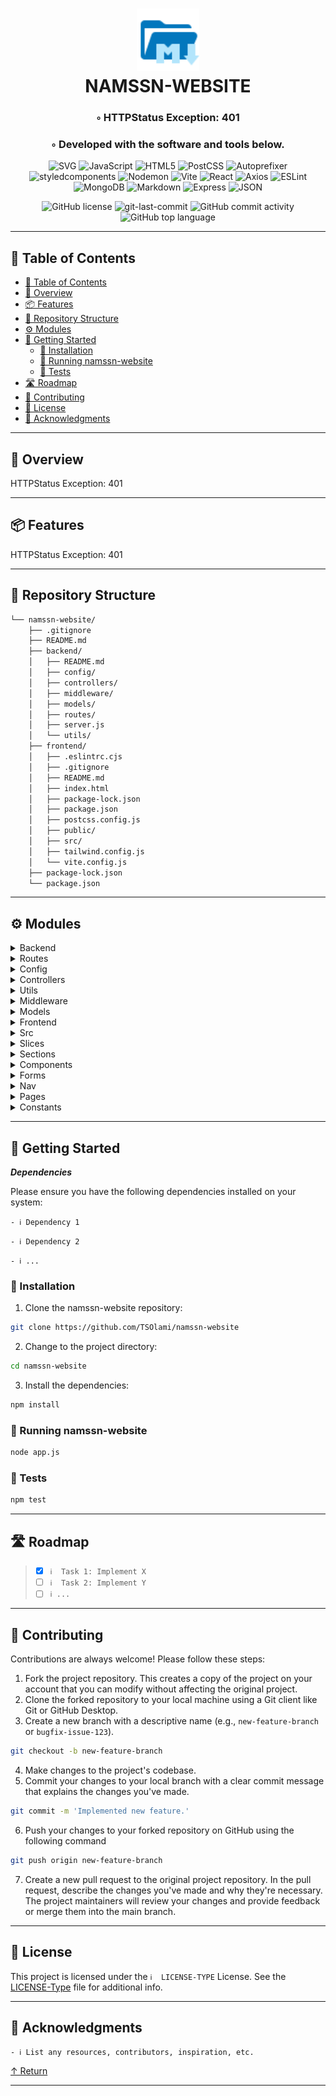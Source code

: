 <div align="center">
<h1 align="center">
<img src="https://raw.githubusercontent.com/PKief/vscode-material-icon-theme/ec559a9f6bfd399b82bb44393651661b08aaf7ba/icons/folder-markdown-open.svg" width="100" />
<br>NAMSSN-WEBSITE</h1>
<h3>◦ HTTPStatus Exception: 401</h3>
<h3>◦ Developed with the software and tools below.</h3>

<p align="center">
<img src="https://img.shields.io/badge/SVG-FFB13B.svg?style&logo=SVG&logoColor=black" alt="SVG" />
<img src="https://img.shields.io/badge/JavaScript-F7DF1E.svg?style&logo=JavaScript&logoColor=black" alt="JavaScript" />
<img src="https://img.shields.io/badge/HTML5-E34F26.svg?style&logo=HTML5&logoColor=white" alt="HTML5" />
<img src="https://img.shields.io/badge/PostCSS-DD3A0A.svg?style&logo=PostCSS&logoColor=white" alt="PostCSS" />
<img src="https://img.shields.io/badge/Autoprefixer-DD3735.svg?style&logo=Autoprefixer&logoColor=white" alt="Autoprefixer" />
<img src="https://img.shields.io/badge/styledcomponents-DB7093.svg?style&logo=styled-components&logoColor=white" alt="styledcomponents" />
<img src="https://img.shields.io/badge/Nodemon-76D04B.svg?style&logo=Nodemon&logoColor=white" alt="Nodemon" />
<img src="https://img.shields.io/badge/Vite-646CFF.svg?style&logo=Vite&logoColor=white" alt="Vite" />

<img src="https://img.shields.io/badge/React-61DAFB.svg?style&logo=React&logoColor=black" alt="React" />
<img src="https://img.shields.io/badge/Axios-5A29E4.svg?style&logo=Axios&logoColor=white" alt="Axios" />
<img src="https://img.shields.io/badge/ESLint-4B32C3.svg?style&logo=ESLint&logoColor=white" alt="ESLint" />
<img src="https://img.shields.io/badge/MongoDB-47A248.svg?style&logo=MongoDB&logoColor=white" alt="MongoDB" />
<img src="https://img.shields.io/badge/Markdown-000000.svg?style&logo=Markdown&logoColor=white" alt="Markdown" />
<img src="https://img.shields.io/badge/Express-000000.svg?style&logo=Express&logoColor=white" alt="Express" />
<img src="https://img.shields.io/badge/JSON-000000.svg?style&logo=JSON&logoColor=white" alt="JSON" />
</p>
<img src="https://img.shields.io/github/license/TSOlami/namssn-website?style&color=5D6D7E" alt="GitHub license" />
<img src="https://img.shields.io/github/last-commit/TSOlami/namssn-website?style&color=5D6D7E" alt="git-last-commit" />
<img src="https://img.shields.io/github/commit-activity/m/TSOlami/namssn-website?style&color=5D6D7E" alt="GitHub commit activity" />
<img src="https://img.shields.io/github/languages/top/TSOlami/namssn-website?style&color=5D6D7E" alt="GitHub top language" />
</div>

---

## 📖 Table of Contents
- [📖 Table of Contents](#-table-of-contents)
- [📍 Overview](#-overview)
- [📦 Features](#-features)
- [📂 Repository Structure](#-repository-structure)
- [⚙️ Modules](#modules)
- [🚀 Getting Started](#-getting-started)
    - [🔧 Installation](#-installation)
    - [🤖 Running namssn-website](#-running-namssn-website)
    - [🧪 Tests](#-tests)
- [🛣 Roadmap](#-roadmap)
- [🤝 Contributing](#-contributing)
- [📄 License](#-license)
- [👏 Acknowledgments](#-acknowledgments)

---


## 📍 Overview

HTTPStatus Exception: 401

---

## 📦 Features

HTTPStatus Exception: 401

---


## 📂 Repository Structure

```sh
└── namssn-website/
    ├── .gitignore
    ├── README.md
    ├── backend/
    │   ├── README.md
    │   ├── config/
    │   ├── controllers/
    │   ├── middleware/
    │   ├── models/
    │   ├── routes/
    │   ├── server.js
    │   └── utils/
    ├── frontend/
    │   ├── .eslintrc.cjs
    │   ├── .gitignore
    │   ├── README.md
    │   ├── index.html
    │   ├── package-lock.json
    │   ├── package.json
    │   ├── postcss.config.js
    │   ├── public/
    │   ├── src/
    │   ├── tailwind.config.js
    │   └── vite.config.js
    ├── package-lock.json
    └── package.json
```


---

## ⚙️ Modules

<details closed><summary>Backend</summary>

| File                                                                               | Summary                   |
| ---                                                                                | ---                       |
| [server.js](https://github.com/TSOlami/namssn-website/blob/main/backend/server.js) | HTTPStatus Exception: 401 |

</details>

<details closed><summary>Routes</summary>

| File                                                                                                | Summary                   |
| ---                                                                                                 | ---                       |
| [adminRoutes.js](https://github.com/TSOlami/namssn-website/blob/main/backend/routes/adminRoutes.js) | HTTPStatus Exception: 401 |
| [userRoutes.js](https://github.com/TSOlami/namssn-website/blob/main/backend/routes/userRoutes.js)   | HTTPStatus Exception: 401 |

</details>

<details closed><summary>Config</summary>

| File                                                                              | Summary                   |
| ---                                                                               | ---                       |
| [db.js](https://github.com/TSOlami/namssn-website/blob/main/backend/config/db.js) | HTTPStatus Exception: 401 |

</details>

<details closed><summary>Controllers</summary>

| File                                                                                                             | Summary                   |
| ---                                                                                                              | ---                       |
| [userController.js](https://github.com/TSOlami/namssn-website/blob/main/backend/controllers/userController.js)   | HTTPStatus Exception: 401 |
| [adminController.js](https://github.com/TSOlami/namssn-website/blob/main/backend/controllers/adminController.js) | HTTPStatus Exception: 401 |

</details>

<details closed><summary>Utils</summary>

| File                                                                                                   | Summary                   |
| ---                                                                                                    | ---                       |
| [generateToken.js](https://github.com/TSOlami/namssn-website/blob/main/backend/utils/generateToken.js) | HTTPStatus Exception: 401 |
| [paymentback.js](https://github.com/TSOlami/namssn-website/blob/main/backend/utils/paymentback.js)     | HTTPStatus Exception: 401 |

</details>

<details closed><summary>Middleware</summary>

| File                                                                                                            | Summary                   |
| ---                                                                                                             | ---                       |
| [authMiddleware.js](https://github.com/TSOlami/namssn-website/blob/main/backend/middleware/authMiddleware.js)   | HTTPStatus Exception: 401 |
| [errormiddleware.js](https://github.com/TSOlami/namssn-website/blob/main/backend/middleware/errormiddleware.js) | HTTPStatus Exception: 401 |

</details>

<details closed><summary>Models</summary>

| File                                                                                                    | Summary                   |
| ---                                                                                                     | ---                       |
| [blogModel.js](https://github.com/TSOlami/namssn-website/blob/main/backend/models/blogModel.js)         | HTTPStatus Exception: 401 |
| [userModel.js](https://github.com/TSOlami/namssn-website/blob/main/backend/models/userModel.js)         | HTTPStatus Exception: 401 |
| [sessionModel.js](https://github.com/TSOlami/namssn-website/blob/main/backend/models/sessionModel.js)   | HTTPStatus Exception: 401 |
| [postModel.js](https://github.com/TSOlami/namssn-website/blob/main/backend/models/postModel.js)         | HTTPStatus Exception: 401 |
| [resourceModel.js](https://github.com/TSOlami/namssn-website/blob/main/backend/models/resourceModel.js) | HTTPStatus Exception: 401 |
| [categoryModel.js](https://github.com/TSOlami/namssn-website/blob/main/backend/models/categoryModel.js) | HTTPStatus Exception: 401 |
| [paymentModel.js](https://github.com/TSOlami/namssn-website/blob/main/backend/models/paymentModel.js)   | HTTPStatus Exception: 401 |

</details>

<details closed><summary>Frontend</summary>

| File                                                                                                  | Summary                   |
| ---                                                                                                   | ---                       |
| [.eslintrc.cjs](https://github.com/TSOlami/namssn-website/blob/main/frontend/.eslintrc.cjs)           | HTTPStatus Exception: 401 |
| [vite.config.js](https://github.com/TSOlami/namssn-website/blob/main/frontend/vite.config.js)         | HTTPStatus Exception: 401 |
| [tailwind.config.js](https://github.com/TSOlami/namssn-website/blob/main/frontend/tailwind.config.js) | HTTPStatus Exception: 401 |
| [postcss.config.js](https://github.com/TSOlami/namssn-website/blob/main/frontend/postcss.config.js)   | HTTPStatus Exception: 401 |
| [index.html](https://github.com/TSOlami/namssn-website/blob/main/frontend/index.html)                 | HTTPStatus Exception: 401 |

</details>

<details closed><summary>Src</summary>

| File                                                                                    | Summary                   |
| ---                                                                                     | ---                       |
| [App.jsx](https://github.com/TSOlami/namssn-website/blob/main/frontend/src/App.jsx)     | HTTPStatus Exception: 401 |
| [index.css](https://github.com/TSOlami/namssn-website/blob/main/frontend/src/index.css) | HTTPStatus Exception: 401 |
| [main.jsx](https://github.com/TSOlami/namssn-website/blob/main/frontend/src/main.jsx)   | HTTPStatus Exception: 401 |
| [store.js](https://github.com/TSOlami/namssn-website/blob/main/frontend/src/store.js)   | HTTPStatus Exception: 401 |
| [data.js](https://github.com/TSOlami/namssn-website/blob/main/frontend/src/data.js)     | HTTPStatus Exception: 401 |

</details>

<details closed><summary>Slices</summary>

| File                                                                                                         | Summary                   |
| ---                                                                                                          | ---                       |
| [usersApiSlice.js](https://github.com/TSOlami/namssn-website/blob/main/frontend/src/slices/usersApiSlice.js) | HTTPStatus Exception: 401 |
| [authSlice.js](https://github.com/TSOlami/namssn-website/blob/main/frontend/src/slices/authSlice.js)         | HTTPStatus Exception: 401 |
| [apiSlice.js](https://github.com/TSOlami/namssn-website/blob/main/frontend/src/slices/apiSlice.js)           | HTTPStatus Exception: 401 |

</details>

<details closed><summary>Sections</summary>

| File                                                                                                     | Summary                   |
| ---                                                                                                      | ---                       |
| [Hero.jsx](https://github.com/TSOlami/namssn-website/blob/main/frontend/src/sections/Hero.jsx)           | HTTPStatus Exception: 401 |
| [ContactUs.jsx](https://github.com/TSOlami/namssn-website/blob/main/frontend/src/sections/ContactUs.jsx) | HTTPStatus Exception: 401 |
| [index.js](https://github.com/TSOlami/namssn-website/blob/main/frontend/src/sections/index.js)           | HTTPStatus Exception: 401 |
| [FAQs.jsx](https://github.com/TSOlami/namssn-website/blob/main/frontend/src/sections/FAQs.jsx)           | HTTPStatus Exception: 401 |
| [Features.jsx](https://github.com/TSOlami/namssn-website/blob/main/frontend/src/sections/Features.jsx)   | HTTPStatus Exception: 401 |
| [AboutUs.jsx](https://github.com/TSOlami/namssn-website/blob/main/frontend/src/sections/AboutUs.jsx)     | HTTPStatus Exception: 401 |

</details>

<details closed><summary>Components</summary>

| File                                                                                                                               | Summary                   |
| ---                                                                                                                                | ---                       |
| [FormErrors.jsx](https://github.com/TSOlami/namssn-website/blob/main/frontend/src/components/FormErrors.jsx)                       | HTTPStatus Exception: 401 |
| [Event.jsx](https://github.com/TSOlami/namssn-website/blob/main/frontend/src/components/Event.jsx)                                 | HTTPStatus Exception: 401 |
| [PageBox.jsx](https://github.com/TSOlami/namssn-website/blob/main/frontend/src/components/PageBox.jsx)                             | HTTPStatus Exception: 401 |
| [HeaderComponent.jsx](https://github.com/TSOlami/namssn-website/blob/main/frontend/src/components/HeaderComponent.jsx)             | HTTPStatus Exception: 401 |
| [Team.jsx](https://github.com/TSOlami/namssn-website/blob/main/frontend/src/components/Team.jsx)                                   | HTTPStatus Exception: 401 |
| [ImageCard.jsx](https://github.com/TSOlami/namssn-website/blob/main/frontend/src/components/ImageCard.jsx)                         | HTTPStatus Exception: 401 |
| [FeatureCard.jsx](https://github.com/TSOlami/namssn-website/blob/main/frontend/src/components/FeatureCard.jsx)                     | HTTPStatus Exception: 401 |
| [Notification.jsx](https://github.com/TSOlami/namssn-website/blob/main/frontend/src/components/Notification.jsx)                   | HTTPStatus Exception: 401 |
| [index.js](https://github.com/TSOlami/namssn-website/blob/main/frontend/src/components/index.js)                                   | HTTPStatus Exception: 401 |
| [Payment.jsx](https://github.com/TSOlami/namssn-website/blob/main/frontend/src/components/Payment.jsx)                             | HTTPStatus Exception: 401 |
| [InputField.jsx](https://github.com/TSOlami/namssn-website/blob/main/frontend/src/components/InputField.jsx)                       | HTTPStatus Exception: 401 |
| [Actions.jsx](https://github.com/TSOlami/namssn-website/blob/main/frontend/src/components/Actions.jsx)                             | HTTPStatus Exception: 401 |
| [AnnouncementContainer.jsx](https://github.com/TSOlami/namssn-website/blob/main/frontend/src/components/AnnouncementContainer.jsx) | HTTPStatus Exception: 401 |
| [Announcement.jsx](https://github.com/TSOlami/namssn-website/blob/main/frontend/src/components/Announcement.jsx)                   | HTTPStatus Exception: 401 |
| [AdminCard.jsx](https://github.com/TSOlami/namssn-website/blob/main/frontend/src/components/AdminCard.jsx)                         | HTTPStatus Exception: 401 |
| [Report.jsx](https://github.com/TSOlami/namssn-website/blob/main/frontend/src/components/Report.jsx)                               | HTTPStatus Exception: 401 |
| [Button.jsx](https://github.com/TSOlami/namssn-website/blob/main/frontend/src/components/Button.jsx)                               | HTTPStatus Exception: 401 |
| [Post.jsx](https://github.com/TSOlami/namssn-website/blob/main/frontend/src/components/Post.jsx)                                   | HTTPStatus Exception: 401 |

</details>

<details closed><summary>Forms</summary>

| File                                                                                                                 | Summary                   |
| ---                                                                                                                  | ---                       |
| [ContactForm.jsx](https://github.com/TSOlami/namssn-website/blob/main/frontend/src/components/forms/ContactForm.jsx) | HTTPStatus Exception: 401 |
| [SignInForm.jsx](https://github.com/TSOlami/namssn-website/blob/main/frontend/src/components/forms/SignInForm.jsx)   | HTTPStatus Exception: 401 |
| [SignUpForm.jsx](https://github.com/TSOlami/namssn-website/blob/main/frontend/src/components/forms/SignUpForm.jsx)   | HTTPStatus Exception: 401 |

</details>

<details closed><summary>Nav</summary>

| File                                                                                                           | Summary                   |
| ---                                                                                                            | ---                       |
| [Footer.jsx](https://github.com/TSOlami/namssn-website/blob/main/frontend/src/components/nav/Footer.jsx)       | HTTPStatus Exception: 401 |
| [BottomNav.jsx](https://github.com/TSOlami/namssn-website/blob/main/frontend/src/components/nav/BottomNav.jsx) | HTTPStatus Exception: 401 |
| [Sidebar.jsx](https://github.com/TSOlami/namssn-website/blob/main/frontend/src/components/nav/Sidebar.jsx)     | HTTPStatus Exception: 401 |
| [NavBar.jsx](https://github.com/TSOlami/namssn-website/blob/main/frontend/src/components/nav/NavBar.jsx)       | HTTPStatus Exception: 401 |

</details>

<details closed><summary>Pages</summary>

| File                                                                                                                    | Summary                   |
| ---                                                                                                                     | ---                       |
| [Resources.jsx](https://github.com/TSOlami/namssn-website/blob/main/frontend/src/pages/Resources.jsx)                   | HTTPStatus Exception: 401 |
| [BlogPage.jsx](https://github.com/TSOlami/namssn-website/blob/main/frontend/src/pages/BlogPage.jsx)                     | HTTPStatus Exception: 401 |
| [AnnouncementMobile.jsx](https://github.com/TSOlami/namssn-website/blob/main/frontend/src/pages/AnnouncementMobile.jsx) | HTTPStatus Exception: 401 |
| [index.js](https://github.com/TSOlami/namssn-website/blob/main/frontend/src/pages/index.js)                             | HTTPStatus Exception: 401 |
| [PaymentPage.jsx](https://github.com/TSOlami/namssn-website/blob/main/frontend/src/pages/PaymentPage.jsx)               | HTTPStatus Exception: 401 |
| [Signup.jsx](https://github.com/TSOlami/namssn-website/blob/main/frontend/src/pages/Signup.jsx)                         | HTTPStatus Exception: 401 |
| [Home.jsx](https://github.com/TSOlami/namssn-website/blob/main/frontend/src/pages/Home.jsx)                             | HTTPStatus Exception: 401 |
| [Signin.jsx](https://github.com/TSOlami/namssn-website/blob/main/frontend/src/pages/Signin.jsx)                         | HTTPStatus Exception: 401 |
| [Profile.jsx](https://github.com/TSOlami/namssn-website/blob/main/frontend/src/pages/Profile.jsx)                       | HTTPStatus Exception: 401 |
| [EventsPage.jsx](https://github.com/TSOlami/namssn-website/blob/main/frontend/src/pages/EventsPage.jsx)                 | HTTPStatus Exception: 401 |
| [AdminDashboard.jsx](https://github.com/TSOlami/namssn-website/blob/main/frontend/src/pages/AdminDashboard.jsx)         | HTTPStatus Exception: 401 |
| [ErrorPage.jsx](https://github.com/TSOlami/namssn-website/blob/main/frontend/src/pages/ErrorPage.jsx)                   | HTTPStatus Exception: 401 |
| [AboutUsPage.jsx](https://github.com/TSOlami/namssn-website/blob/main/frontend/src/pages/AboutUsPage.jsx)               | HTTPStatus Exception: 401 |
| [DepartmentalFees.jsx](https://github.com/TSOlami/namssn-website/blob/main/frontend/src/pages/DepartmentalFees.jsx)     | HTTPStatus Exception: 401 |
| [Landing.jsx](https://github.com/TSOlami/namssn-website/blob/main/frontend/src/pages/Landing.jsx)                       | HTTPStatus Exception: 401 |
| [NotificationPage.jsx](https://github.com/TSOlami/namssn-website/blob/main/frontend/src/pages/NotificationPage.jsx)     | HTTPStatus Exception: 401 |

</details>

<details closed><summary>Constants</summary>

| File                                                                                            | Summary                   |
| ---                                                                                             | ---                       |
| [index.js](https://github.com/TSOlami/namssn-website/blob/main/frontend/src/constants/index.js) | HTTPStatus Exception: 401 |

</details>

---

## 🚀 Getting Started

***Dependencies***

Please ensure you have the following dependencies installed on your system:

`- ℹ️ Dependency 1`

`- ℹ️ Dependency 2`

`- ℹ️ ...`

### 🔧 Installation

1. Clone the namssn-website repository:
```sh
git clone https://github.com/TSOlami/namssn-website
```

2. Change to the project directory:
```sh
cd namssn-website
```

3. Install the dependencies:
```sh
npm install
```

### 🤖 Running namssn-website

```sh
node app.js
```

### 🧪 Tests
```sh
npm test
```

---


## 🛣 Roadmap

> - [X] `ℹ️  Task 1: Implement X`
> - [ ] `ℹ️  Task 2: Implement Y`
> - [ ] `ℹ️ ...`


---

## 🤝 Contributing

Contributions are always welcome! Please follow these steps:
1. Fork the project repository. This creates a copy of the project on your account that you can modify without affecting the original project.
2. Clone the forked repository to your local machine using a Git client like Git or GitHub Desktop.
3. Create a new branch with a descriptive name (e.g., `new-feature-branch` or `bugfix-issue-123`).
```sh
git checkout -b new-feature-branch
```
4. Make changes to the project's codebase.
5. Commit your changes to your local branch with a clear commit message that explains the changes you've made.
```sh
git commit -m 'Implemented new feature.'
```
6. Push your changes to your forked repository on GitHub using the following command
```sh
git push origin new-feature-branch
```
7. Create a new pull request to the original project repository. In the pull request, describe the changes you've made and why they're necessary.
The project maintainers will review your changes and provide feedback or merge them into the main branch.

---

## 📄 License

This project is licensed under the `ℹ️  LICENSE-TYPE` License. See the [LICENSE-Type](LICENSE) file for additional info.

---

## 👏 Acknowledgments

`- ℹ️ List any resources, contributors, inspiration, etc.`

[↑ Return](#Top)

---
